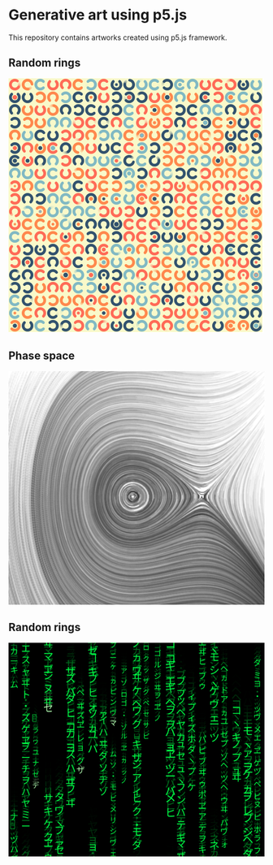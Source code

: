  # Generative art using p5.js
 
 This repository contains artworks created using p5.js framework.
 
 ## Random rings
 
![alt text][rrings]

[rrings]: ./images/Random_rings.png "Random rings"


## Phase space
 
![alt text][pplane]

[pplane]: ./images/PPlane.png "Phase plane"


## Random rings
 
![alt text][matrix]

[matrix]: ./images/Matrix.png "Welcome to the Matrix"
